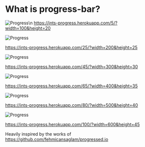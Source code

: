 # What is progress-bar?

![Progress](https://ints-progress.herokuapp.com/5/?width=100&height=20)\n
https://ints-progress.herokuapp.com/5/?width=100&height=20


![Progress](https://ints-progress.herokuapp.com/25/?width=200&height=25)

https://ints-progress.herokuapp.com/25/?width=200&height=25


![Progress](https://ints-progress.herokuapp.com/45/?width=300&height=30)

https://ints-progress.herokuapp.com/45/?width=300&height=30


![Progress](https://ints-progress.herokuapp.com/65/?width=400&height=35)

https://ints-progress.herokuapp.com/65/?width=400&height=35


![Progress](https://ints-progress.herokuapp.com/80/?width=500&height=40)

https://ints-progress.herokuapp.com/80/?width=500&height=40


![Progress](https://ints-progress.herokuapp.com/100/?width=600&height=45)

https://ints-progress.herokuapp.com/100/?width=600&height=45



Heavily inspired by the works of https://github.com/fehmicansaglam/progressed.io
